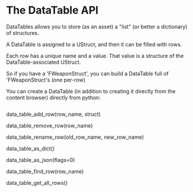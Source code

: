 # The DataTable API

DataTables allows you to store (as an asset) a "list" (or better a dictionary) of structures.

A DataTable is assigned to a UStruct, and then it can be filled with rows.

Each row has a unique name and a value. That value is a structure of the DataTable-associated UStruct.

So if you have a 'FWeaponStruct', you can build a DataTable full of 'FWeaponStruct's (one per-row)

You can create a DataTable (in addition to creating it directly from the content browser) directly from python:

```python
```

data_table_add_row(row_name, struct)

data_table_remove_row(row_name)

data_table_rename_row(old_row_name, new_row_name)

data_table_as_dict()

data_table_as_json(flags=0)

data_table_find_row(row_name)

data_table_get_all_rows()
